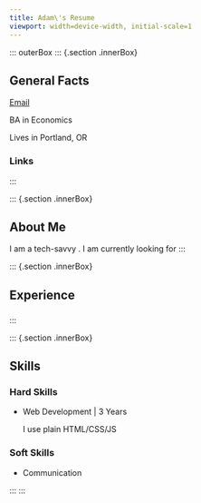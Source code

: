 ```yaml
---
title: Adam\'s Resume
viewport: width=device-width, initial-scale=1
---
```


::: outerBox
::: {.section .innerBox}
## General Facts

[Email](mailto:resume@mail.holdnack.net)

<div>

BA in Economics

</div>

<div>

Lives in Portland, OR

</div>

### Links
:::

::: {.section .innerBox}
## About Me

I am a tech-savvy . I am currently looking for
:::

::: {.section .innerBox}
## Experience

### 
:::

::: {.section .innerBox}
## Skills

### Hard Skills

-   Web Development \| 3 Years

    <div>

    I use plain HTML/CSS/JS

    </div>

### Soft Skills

-   Communication

    <div>

    </div>
:::
:::
